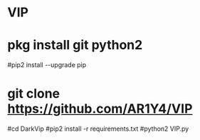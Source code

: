 # VIP

# pkg install git python2
#pip2 install --upgrade pip
# git clone https://github.com/AR1Y4/VIP
#cd DarkVip
#pip2 install -r requirements.txt
#python2 VIP.py
